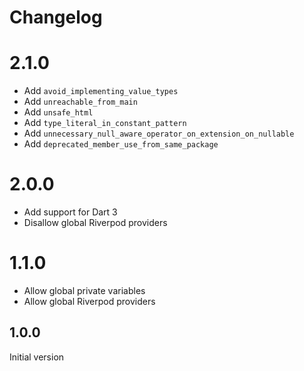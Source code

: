 # Changelog

# 2.1.0

- Add `avoid_implementing_value_types`
- Add `unreachable_from_main`
- Add `unsafe_html`
- Add `type_literal_in_constant_pattern`
- Add `unnecessary_null_aware_operator_on_extension_on_nullable`
- Add `deprecated_member_use_from_same_package`

# 2.0.0

- Add support for Dart 3
- Disallow global Riverpod providers

# 1.1.0

- Allow global private variables
- Allow global Riverpod providers

## 1.0.0

Initial version
